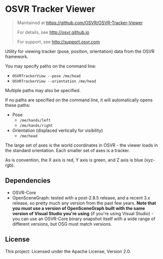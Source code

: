 # OSVR Tracker Viewer
> Maintained at <https://github.com/OSVR/OSVR-Tracker-Viewer>
>
> For details, see <http://osvr.github.io>
>
> For support, see <http://support.osvr.com>

Utility for viewing tracker (pose, position, orientation) data from the OSVR framework.

You may specify paths on the command line:

- `OSVRTrackerView --pose /me/head`
- `OSVRTrackerView --orientation /me/head`

Multiple paths may also be specified.

If no paths are specified on the command line, it will automatically opens these paths:

- Pose
	- `/me/hands/left`
	- `/me/hands/right`
- Orientation (displaced vertically for visibility)
	- `/me/head`

The large set of axes is the world coordinates in OSVR - the viewer loads in the standard orientation. Each smaller set of axes is a tracker.

As is convention, the X axis is red, Y axis is green, and Z axis is blue (xyz-rgb).

## Dependencies

- OSVR-Core
- OpenSceneGraph: tested with a post-2.8.5 release, and a recent 3.x release, so pretty much any version from the past few years. **Note that you must use a version of OpenSceneGraph built with the same version of Visual Studio you're using** (if you're using Visual Studio) - you can use an OSVR-Core binary snapshot itself with a wide range of different versions, but OSG must match versions.

## License

This project: Licensed under the Apache License, Version 2.0.

